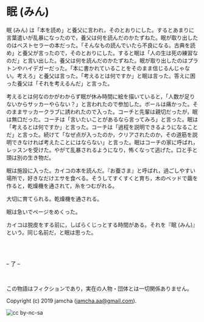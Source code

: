 

# 眠 (みん)

眠 (みん) は「本を読め」と養父に言われ，そのとおりにした。するとあまりに言葉遣いが乱暴になったので，養父は何を読んだのかたずねた。眠が取り出したのはベストセラーの本だった。「そんなもの読んでいたら不良になる。古典を読め」と養父が言ったので，そのとおりにした。すると眠は「人の生は死の練習なのだ」と言い出した。養父は何を読んだのかたずねた。眠が取り出したのはプラトンやハイデガーだった。「本に書かれていることをそのまま信じるんじゃない。考えろ」と養父は言った。「考えるとは何ですか」と眠は言った。答えに困った養父は「それを考えるんだ」と言った。  

考えるとは何なのかがわからず眠が休み時間に絵を描いていると，「人数が足りないからサッカーやらない？」と言われたので参加した。ボールは痛かった。そのままサッカークラブに誘われたので入った。コーチと先輩は親切だったが，眠は無口だった。コーチは「言いたいことがあるなら言ってみろ」と言った。眠は「考えるとは何ですか」と言った。コーチは「過程を説明できるようになることだ」と言った。続けて「なぜ点が入ったのか，クリアされたのか，その道筋を説明できなければ考えたことにはならない」と言った。眠はコーチの家に呼ばれ，レッスンを受けた。やがて乱暴されるようになり，怖くなって逃げた。口と手と頭は別の生き物だ。  

眠は施設に入った。カイコの本を読んだ。『お蚕さま』と呼ばれ，過ごしやすい場所で，好きなだけエサを食べる。そうしてすくすくと育ち，木のベッドで繭を作ると，乾燥機を通されて，糸をつむがれる。  

大切に育てられる。乾燥機を通される。  

眠は急いでページをめくった。  

カイコは脱皮をする前に，しばらくじっとする時間がある。それを『眠 (みん)』という。同じ名前だ，と眠は思った。  

<br>  
<br>  

&#x2013; 了 &#x2013;  

<br>  

この物語はフィクションであり，実在の人物・団体とは一切関係ありません。  

Copyright (c) 2019 jamcha (jamcha.aa@gmail.com).  

![cc by-nc-sa](https://i.creativecommons.org/l/by-nc-sa/4.0/88x31.png)  

